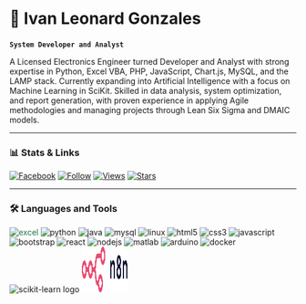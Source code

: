 # 🌊 Ivan Leonard Gonzales

**<code>System Developer and Analyst</code>**  

A Licensed Electronics Engineer turned Developer and Analyst with strong expertise in Python, Excel VBA, PHP, JavaScript, Chart.js, MySQL, and the LAMP stack. Currently expanding into Artificial Intelligence with a focus on Machine Learning in SciKit. Skilled in data analysis, system optimization, and report generation, with proven experience in applying Agile methodologies and managing projects through Lean Six Sigma and DMAIC models.

---

### 📊 Stats & Links
[![Facebook](https://img.shields.io/badge/Friends-850-blue?style=for-the-badge&logo=facebook)](https://www.facebook.com/ivanleonard.gonzales/)
[![Follow](https://img.shields.io/badge/Followers-220-magenta?style=for-the-badge&logo=instagram)](https://www.instagram.com/vannnderwaals/)
[![Views](https://img.shields.io/badge/Views-5-yellow?style=for-the-badge&logo=linkedin&logoColor=white)](https://www.linkedin.com/in/ivan-leonard-gonzales-570b852aa/)
[![Stars](https://img.shields.io/badge/Stars-2-brightgreen?style=for-the-badge&logo=github)](https://github.com/vannnderwaals)

---

### 🛠 Languages and Tools
<p>
  <img src="https://cdn.jsdelivr.net/gh/simple-icons/simple-icons/icons/microsoftexcel.svg" alt="excel" width="40" height="40" style="color:#217346;" />
  <img src="https://cdn.jsdelivr.net/gh/devicons/devicon/icons/python/python-original.svg" alt="python" width="40" height="40"/>
  <img src="https://cdn.jsdelivr.net/gh/devicons/devicon/icons/php/php-original.svg" alt="java" width="40" height="40"/>
  <img src="https://cdn.jsdelivr.net/gh/devicons/devicon/icons/mysql/mysql-original.svg" alt="mysql" width="40" height="40"/>
  <img src="https://cdn.jsdelivr.net/gh/devicons/devicon/icons/linux/linux-original.svg" alt="linux" width="40" height="40"/>
  <img src="https://cdn.jsdelivr.net/gh/devicons/devicon/icons/html5/html5-original.svg" alt="html5" width="40" height="40"/>
  <img src="https://cdn.jsdelivr.net/gh/devicons/devicon/icons/css3/css3-original.svg" alt="css3" width="40" height="40"/>
  <img src="https://cdn.jsdelivr.net/gh/devicons/devicon/icons/javascript/javascript-original.svg" alt="javascript" width="40" height="40"/>
  <img src="https://cdn.jsdelivr.net/gh/devicons/devicon/icons/bootstrap/bootstrap-original.svg" alt="bootstrap" width="40" height="40"/>
  <img src="https://cdn.jsdelivr.net/gh/devicons/devicon/icons/react/react-original.svg" alt="react" width="40" height="40"/>
  <img src="https://cdn.jsdelivr.net/gh/devicons/devicon/icons/chartjs/chartjs-original.svg" alt="nodejs" width="40" height="40"/>
  <img src="https://cdn.jsdelivr.net/gh/devicons/devicon/icons/matlab/matlab-original.svg" alt="matlab" width="40" height="40"/>
  <img src="https://cdn.jsdelivr.net/gh/devicons/devicon/icons/arduino/arduino-original.svg" alt="arduino" width="40" height="40"/>
  <img src="https://cdn.jsdelivr.net/gh/devicons/devicon/icons/docker/docker-original.svg" alt="docker" width="40" height="40"/>
  <img src="https://upload.wikimedia.org/wikipedia/commons/0/05/Scikit_learn_logo_small.svg" alt="scikit-learn logo" width="70" />
  <img src="https://raw.githubusercontent.com/n8n-io/n8n/master/assets/n8n-logo.png" alt="n8n logo" width="80" height="80" />
</p>
